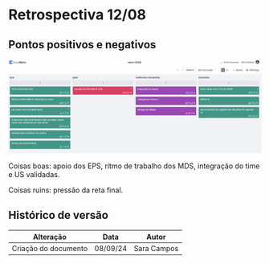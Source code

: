 # Retrospectiva 12/08

## Pontos positivos e negativos

![retro1208](../../../assets/retro1208.png)

Coisas boas: apoio dos EPS, ritmo de trabalho dos MDS, integração do time e US validadas.

Coisas ruins: pressão da reta final.

## Histórico de versão

| Alteração            | Data     | Autor       |
| -------------------- | -------- | ----------- |
| Criação do documento | 08/09/24 | Sara Campos |
